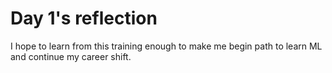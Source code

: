 # Day 1's reflection
I hope to learn from this training enough to make me begin path to learn ML and continue my career shift.
